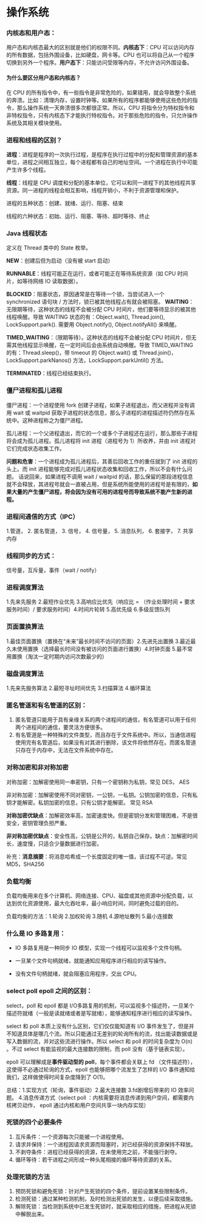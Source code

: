 # 操作系统

### 内核态和用户态：

用户态和内核态最大的区别就是他们的权限不同。**内核态下**：CPU 可以访问内存的所有数据，包括外围设备，比如硬盘，网卡等。CPU 也可以将自己从一个程序切换到另外一个程序。**用户态下**：只能访问受限等内存，不允许访问外围设备。

#### 为什么要区分用户态和内核态？

在 CPU 的所有指令中，有一些指令是非常危险的，如果错用，就会导致整个系统的奔溃。比如：清理内存，设置时钟等。如果所有的程序都能够使用这些危险的指令，那么操作系统一天奔溃很多次都很正常。所以，CPU 将指令分为特权指令和非特权指令，只有内核态下才能执行特权指令。对于那些危险的指令，只允许操作系统及其相关模块使用。

### 进程和线程的区别？

**进程**：进程是程序的一次执行过程，是程序在执行过程中的分配和管理资源的基本单位，进程之间相互独立，每个进程都有自己的地址空间。一个进程在执行中可能产生许多个线程。

**线程**：线程是 CPU 调度和分配的基本单位，它可以和同一进程下的其他线程共享资源。同一进程的线程会相互影响，线程开销小，不利于资源管理和保护。

进程的五种状态：创建、就绪、运行、阻塞、结束

线程的六种状态：初始、运行、阻塞、等待、超时等待、终止

### Java 线程状态

定义在 Thread 类中的 State 枚举。

**NEW**：创建后但为启动（没有被 start 启动）

**RUNNABLE**：线程可能正在运行，或者可能正在等待系统资源（如 CPU 时间片，如等待网络 IO 读取数据）。

**BLOCKED**：阻塞状态，原因通常是在等待一个锁，当尝试进入一个 synchronized 语句块 / 方法时，锁已被其他线程占有就会被阻塞。
**WAITING**：无限期等待，这种状态的线程不会被分配 CPU 时间片，他们要等待显示的被其他线程唤醒。导致 WAITING 状态的有：Object.wait(), Thread.join(), LockSupport.park(). 需要用 Object.notify(), Object.notifyAll() 来唤醒。

**TIMED_WAITING**：（限期等待）。这种状态的线程不会被分配 CPU 时间片，但无需其他线程显示唤醒，在一定时间后会由系统自动唤醒。导致 TIMED_WAITING 的有：Thread.sleep()，带 timeout 的 Object.wait() 或 Thread.join()， LockSupport.parkNanos() 方法，LockSupport.parkUntil() 方法。

**TERMINATED**：线程已经结束执行。

### 僵尸进程和孤儿进程

僵尸进程：一个进程使用 fork 创建子进程，如果子进程退出，而父进程并没有调用 wait 或 waitpid 获取子进程的状态信息，那么子进程的进程描述符仍然存在系统中。这种进程称之为僵尸进程。

孤儿进程：一个父进程退出，而它的一个或多个子进程还在运行，那么那些子进程将会成为孤儿进程。孤儿进程将 init 进程（进程号为 1）所收养，并由 init 进程对它们完成状态收集工作。

**问题和危害**：一个进程成为孤儿进程后，其善后回收工作的重任就到了 init 进程的头上。而 init 进程能够完成对孤儿进程状态收集和回收工作，所以不会有什么问题。 话说回来，如果进程不调用 wait / waitpid 的话，那么保留的那段进程信息就不会释放，其进程号就会一直被占用，但是系统所能使用的进程号是有限的，**如果大量的产生僵尸进程，将会因为没有可用的进程号而导致系统不能产生新的进程。**

### 进程间通信的方式（IPC）

1.管道， 2. 匿名管道， 3. 信号， 4. 信号量， 5. 消息队列， 6. 套接字， 7. 共享内存

### 线程同步的方式：

信号量，互斥量，事件（wait / notify）

### 进程调度算法

1.先来先服务 2.最短作业优先 3.高响应比优先（响应比 = （作业处理时间 + 要求服务时间）/ 要求服务时间）4.时间片轮转 5.高优先级 6.多级反馈队列

### 页面置换算法

1.最佳页面置换（置换在“未来”最长时间不访问的页面）2.先进先出置换 3.最近最久未使用置换（选择最长时间没有被访问的页面进行置换）4.时钟页面 5.最不常用置换（淘汰一定时期内访问次数最少的）

### 磁盘调度算法

1.先来先服务算法 2.最短寻址时间优先 3.扫描算法 4.循环算法

### 匿名管道和有名管道的区别：

1. 匿名管道只能用于具有亲缘关系的两个进程间的通信，有名管道可以用于任何两个进程间的通信，要灵活方便很多。
2. 有名管道是一种特殊的文件类型，而且存在于文件系统中。所以，当通信进程使用完有名管道后，如果没有对其进行删除，该文件将依然存在。而匿名管道只存在于内存中，无法在文件系统中存在。

### 对称加密和非对称加密

对称加密：加解密使用同一串密钥，只有一个密钥称为私钥，常见 DES， AES

非对称加密：加解密使用不同对密钥，一公钥，一私钥。公钥加密的信息，只有私钥才能解密。私钥加密的信息，只有公钥才能解密。 常见 RSA

**对称加密优缺点**：加解密效率高，加密速度快。但是密钥分发和管理困难，不是很安全，密钥管理负担严重。

**非对称加密优缺点**：安全性高，公钥是公开的，私钥自己保存。缺点：加解密时间长，速度慢，只适合少量数据进行加密。

补充：**消息摘要**：将消息哈希成一个长度固定的唯一值，该过程不可逆。常见 MD5，SHA256

### 负载均衡

负载均衡用来在多个计算机、网络连接、CPU、磁盘或其他资源中分配负载，以达到优化资源使用，最大化吞吐率，最小响应时间，同时避免过载的目的。

负载均衡的方法：1.轮询 2.加权轮询 3.随机 4.源地址散列 5.最小连接数



### 什么是 IO 多路复用：

- IO 多路复用是一种同步 IO 模型，实现一个线程可以监视多个文件句柄。

- 一旦某个文件句柄就绪，就能通知应用程序进行相应的读写操作。

- 没有文件句柄就绪，就会阻塞应用程序，交出 CPU。



### select poll epoll 之间的区别：

select，poll 和 epoll 都是 I/O多路复用的机制，可以监视多个描述符，一旦某个描述符就绪（一般是读就绪或者是写就绪），能够通知程序进行相应的读写操作。

select 和 poll 本质上没有什么区别，它们仅仅能知道有 I/O 事件发生了，但是并不知道具体是哪几个流。所以只能通过无差别的轮询所有的流，找出能读数据或是写入数据的流，并对这些流进行操作。所以 select 和 poll 的时间复杂度为 O(n) 。不过 select 有能监视的最大连接数的限制，而 poll 没有（基于链表实现）。

epoll 可以理解成是**事件驱动型的 poll**，每个事件都会关联上 fd （文件描述符），这使得不必通过轮询的方式，epoll 也能够把哪个流发生了怎样的 I/O 事件通知给我们，这样做使得时间复杂度降到了 O(1)。

总结：1.实现方式（轮询，事件驱动）2.最大连接数 3.fd剧增后带来的 IO 效率问题。 4.消息传递方式（select poll ：内核需要将消息传递到用户空间，都需要内核拷贝动作， epoll 通过内核和用户空间共享一块内存实现）

### 死锁的四个必要条件

1. 互斥条件：一个资源每次只能被一个进程使用。
2. 请求并保持：一个进程因请求资源而阻塞时，对已经获得的资源保持不释放。
3. 不剥夺条件：进程已经获得的资源，在未使用完之前，不能强行剥夺。
4. 循环等待：若干进程之间形成一种头尾相接的循环等待资源的关系。

### 处理死锁的方法

1. 预防死锁和避免死锁：针对产生死锁的四个条件，提前设置某些限制条件。
2. 检测死锁：通过某种检测机制，及时检测出死锁的发生，以便后续采取措施。
3. 解除死锁：当检测到系统中已发生死锁时，就采取相应的措施，把进程从死锁中解脱出来。